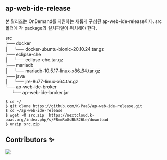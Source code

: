 ## ap-web-ide-release

본 릴리즈는 OnDemand를 지원하는 새롭게 구성된 ap-web-ide-release이다.
src 폴더에 각 package의 설치파일이 위치해야 한다.

src <br>
├── docker <br>
│     └── docker-ubuntu-bionic-20.10.24.tar.gz <br>
├── eclipse-che <br>
│     └── eclipse-che.tar.gz <br>
├── mariadb <br>
│     └── mariadb-10.5.17-linux-x86_64.tar.gz <br>
├── java <br>
│     └── jre-8u77-linux-x64.tar.gz <br>
└── ap-web-ide-broker <br>
      └── ap-web-ide-broker.jar <br>

```
$ cd ~/
$ git clone https://github.com/K-PaaS/ap-web-ide-release.git
$ cd ~/ap-web-ide-release
$ wget -O src.zip  https://nextcloud.k-paas.org/index.php/s/PBmmRoGsBbB26Le/download
$ unzip src.zip
```

## Contributors ✨
<a href="https://github.com/K-PaaS/ap-web-ide-release/graphs/contributors">
  <img src="https://contrib.rocks/image?repo=K-PaaS/ap-web-ide-release" />
</a>

